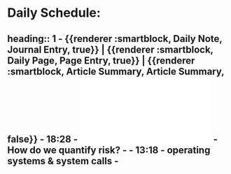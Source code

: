 # Daily Schedule:
heading:: 1
	- {{renderer :smartblock, Daily Note, Journal Entry, true}} | {{renderer :smartblock, Daily Page, Page Entry, true}} | {{renderer :smartblock, Article Summary, Article Summary, false}}
	- 18:28
		- ![Risk Assessment Instruments PPT Updated - Tagged.pdf](../assets/Risk_Assessment_Instruments_PPT_Updated_-_Tagged_1679956117427_0.pdf)
			- How do we quantify risk?
				-
	- 13:18
		- operating systems & system calls
		-
-